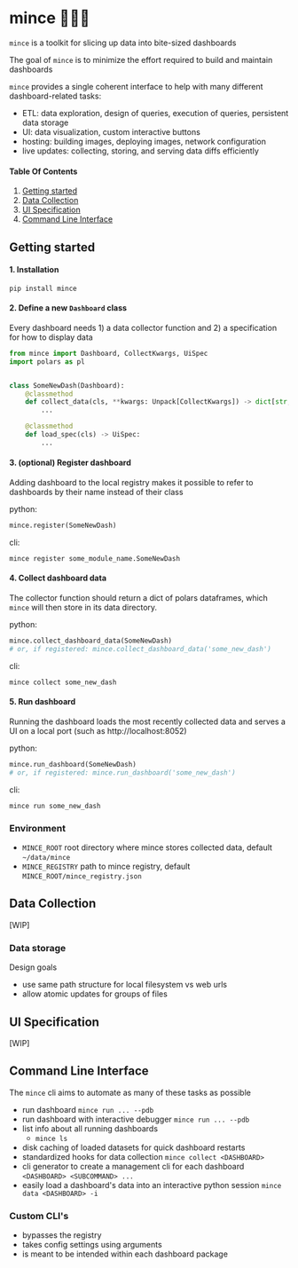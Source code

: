
# mince 🔪🧄🧅

`mince` is a toolkit for slicing up data into bite-sized dashboards

The goal of `mince` is to minimize the effort required to build and maintain dashboards

`mince` provides a single coherent interface to help with many different dashboard-related tasks:
- ETL: data exploration, design of queries, execution of queries, persistent data storage
- UI: data visualization, custom interactive buttons
- hosting: building images, deploying images, network configuration
- live updates: collecting, storing, and serving data diffs efficiently

#### Table Of Contents
1. [Getting started](#getting-started)
2. [Data Collection](#data-collection)
3. [UI Specification](#ui-specification)
4. [Command Line Interface](#command-line-interface)


## Getting started

#### 1. Installation

```console
pip install mince
```

#### 2. Define a new `Dashboard` class

Every dashboard needs 1) a data collector function and 2) a specification for how to display data

```python
from mince import Dashboard, CollectKwargs, UiSpec
import polars as pl


class SomeNewDash(Dashboard):
    @classmethod
    def collect_data(cls, **kwargs: Unpack[CollectKwargs]) -> dict[str, pl.DataFrame]:
        ...

    @classmethod
    def load_spec(cls) -> UiSpec:
        ...
```

#### 3. (optional) Register dashboard

Adding dashboard to the local registry makes it possible to refer to dashboards by their name instead of their class

python:
```python
mince.register(SomeNewDash)
```

cli:
```console
mince register some_module_name.SomeNewDash
````


#### 4. Collect dashboard data

The collector function should return a dict of polars dataframes, which `mince` will then store in its data directory.

python:
```python
mince.collect_dashboard_data(SomeNewDash)
# or, if registered: mince.collect_dashboard_data('some_new_dash')
```

cli:
```console
mince collect some_new_dash
```

#### 5. Run dashboard

Running the dashboard loads the most recently collected data and serves a UI on a local port (such as http://localhost:8052)

python:
```python
mince.run_dashboard(SomeNewDash)
# or, if registered: mince.run_dashboard('some_new_dash')
```

cli:
```console
mince run some_new_dash
```

### Environment

- `MINCE_ROOT` root directory where mince stores collected data, default `~/data/mince`
- `MINCE_REGISTRY` path to mince registry, default `MINCE_ROOT/mince_registry.json`

## Data Collection

[WIP]

### Data storage

Design goals
- use same path structure for local filesystem vs web urls
- allow atomic updates for groups of files

## UI Specification

[WIP]

## Command Line Interface

The `mince` cli aims to automate as many of these tasks as possible

- run dashboard
    `mince run ... --pdb`
- run dashboard with interactive debugger
    `mince run ... --pdb`
- list info about all running dashboards
    - `mince ls`
- disk caching of loaded datasets for quick dashboard restarts
- standardized hooks for data collection
    `mince collect <DASHBOARD>`
- cli generator to create a management cli for each dashboard
    `<DASHBOARD> <SUBCOMMAND> ...`
- easily load a dashboard's data into an interactive python session
    `mince data <DASHBOARD> -i`

### Custom CLI's
- bypasses the registry
- takes config settings using arguments
- is meant to be intended within each dashboard package
